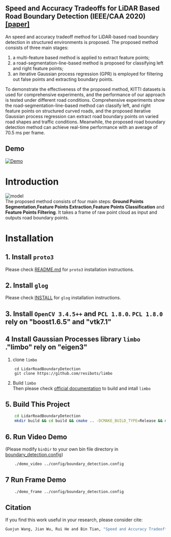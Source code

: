 ## Speed and Accuracy Tradeoffs for LiDAR Based Road Boundary Detection (IEEE/CAA 2020) [\[paper\]](http://www.ieee-jas.org/article/id/47aa185b-001a-46b9-bff4-ef7e430ab39a?pageType=en)
An speed and accuracy tradeoff method for LiDAR-based road boundary detection in structured environments is proposed. 
The proposed method consists of three main stages: 
1) a multi-feature based method is applied to extract feature points; 
2) a road-segmentation-line-based method is proposed for classifying left and right feature points; 
3) an iterative Gaussian process regression (GPR) is employed for filtering out false points and extracting boundary points. 

To demonstrate the effectiveness of the proposed method, KITTI datasets is used for comprehensive experiments, 
and the performance of our approach is tested under different road conditions. 
Comprehensive experiments show the road-segmentation-line-based method can classify left, 
and right feature points on structured curved roads, and the proposed iterative Gaussian process regression can extract road boundary points on varied road shapes and traffic conditions. Meanwhile, the proposed road boundary detection method can achieve real-time performance with an average of 70.5 ms per frame.


## Demo
[![Demo](https://github.com/wangguojun2018/LidarRoadBoundaryDetection/blob/master/data/successful_case.png)](https://www.bilibili.com/video/BV12p4y197ms/)

# Introduction
![model](https://github.com/wangguojun2018/LidarRoadBoundaryDetection/blob/master/data/pipeline.png)  
The proposed method consists of four main steps: **Ground Points Segmentation**,**Feature Points Extraction**,**Feature Points Classification** and **Feature Points Filtering**. It takes a frame of raw point cloud as input and outputs road boundary points.


# Installation
## 1. Install ```proto3```
   Please check [README.md](https://github.com/protocolbuffers/protobuf/blob/master/src/README.md) for ```proto3``` installation instructions.
## 2. Install ```glog``` 
   Please check [INSTALL](https://github.com/google/glog/blob/master/INSTALL) for ```glog``` installation instructions.
## 3. Install ```OpenCV 3.4.5++``` and ```PCL 1.8.0```.  ```PCL 1.8.0``` rely on "boost1.6.5" and "vtk7.1"
## 4 Install Gaussian Processes library ```limbo```  ."limbo" rely on "eigen3" 
   1. clone ``limbo``  

```
    cd LidarRoadBoundaryDetection 
    git clone https://github.com/resibots/limbo

```

   2. Build ``limbo``  
Then please check [official documentation](http://www.resibots.eu/limbo/tutorials/compilation.html) to build and intall ```limbo```

## 5. Build This Project

```bash
    cd LidarRoadBoundaryDetection 
    mkdir build && cd build && cmake .. -DCMAKE_BUILD_TYPE=Release && make -j8
```
## 6. Run Video Demo
(Please modify ``binDir`` to your own bin file directory in [boundary_detection.config](https://github.com/wangguojun2018/LidarRoadBoundaryDetection/blob/master/config/boundary_detection.config))

```bash
    ./demo_video ../config/boundary_detection.config
```
## 7 Run Frame Demo
  
```bash
    ./demo_frame ../config/boundary_detection.config
```



## Citation
If you find this work useful in your research, please consider cite:

```bash
Guojun Wang, Jian Wu, Rui He and Bin Tian, "Speed and Accuracy Tradeoff for LiDAR Data Based Road Boundary Detection," IEEE/CAA J. Autom. Sinica,. 
```

